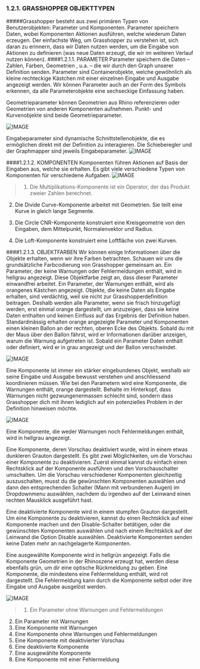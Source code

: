 ﻿### 1.2.1. GRASSHOPPER OBJEKTTYPEN

#####Grasshopper besteht aus zwei primären Typen von Benutzerobjekten: Parameter und Komponenten. Parameter speichern Daten, wobei Komponenten Aktionen ausführen, welche wiederum Daten erzeugen. Der einfachste Weg, um Grasshopper zu verstehen ist, sich daran zu erinnern, dass wir Daten nutzen werden, um die Eingabe von Aktionen zu definieren (was neue Daten erzeugt, die wir im weiteren Verlauf nutzen können). 
####1.2.1.1. PARAMETER
Parameter speichern die Daten – Zahlen, Farben, Geometrien , u.a. – die wir durch den Graph unserer Definition senden. Parameter sind Containerobjekte, welche gewöhnlich als kleine rechteckige Kästchen mit einer einzelnen Eingabe und Ausgabe angezeigt werden. Wir können Parameter auch an der Form des Symbols erkennen, da alle Parameterobjekte eine sechseckige Einfassung haben.

Geometrieparameter können Geometrien aus Rhino referenzieren oder Geometrien von anderen Komponenten aufnehmen. Punkt- und Kurvenobjekte sind beide Geometrieparameter.

![IMAGE](images/1-2-1/1-2-1_001-geometry-parameters.png)

Eingabeparameter sind dynamische Schnittstellenobjekte, die es ermöglichen direkt mit der Definition zu interagieren. Die Schieberegler und der Graphmapper sind jeweils Eingabeparameter. 
![IMAGE](images/1-2-1/1-2-1_002-input-parameters.png)

####1.2.1.2. KOMPONENTEN
Komponenten führen Aktionen auf Basis der Eingaben aus, welche sie erhalten. Es gibt viele verschiedene Typen von Komponenten für verschiedene Aufgaben. 
![IMAGE](images/1-2-1/1-2-1_003-components.png)

>1. Die Multiplikations-Komponente ist ein Operator, der das Produkt zweier Zahlen berechnet.
2. Die Divide Curve-Komponente arbeitet mit Geometrien. Sie teilt eine Kurve in gleich lange Segmente. 

3. Die Circle CNR-Komponente konstruiert eine Kreisgeometrie von den Eingaben, dem Mittelpunkt, Normalenvektor und Radius.
4. Die Loft-Komponente konstruiert eine Loftfläche von zwei Kurven.

####1.2.1.3. OBJEKTFARBEN
Wir können einige Informationen über die Objekte erhalten, wenn wir ihre Farben betrachten. Schauen wir uns die grundsätzliche Farbcodierung von Grasshopper gemeinsam an. 
Ein Parameter, der keine Warnungen oder Fehlermeldungen enthält, wird in hellgrau angezeigt. Diese Objektfarbe zeigt an, dass dieser Parameter einwandfrei arbeitet. 
Ein Parameter, der Warnungen enthält, wird als orangenes Kästchen angezeigt. Objekte, die keine Daten als Eingabe erhalten, sind verdächtig, weil sie nicht zur Grasshopperdefinition beitragen. Deshalb werden alle Parameter, wenn sie frisch hinzugefügt werden, erst einmal orange dargestellt, um anzuzeigen, dass sie keine Daten enthalten und keinen Einfluss auf das Ergebnis der Definition haben. Standardmässig erhalten orange angezeigte Parameter und Komponenten einen kleinen Ballon an der rechten, oberen Ecke des Objekts. Sobald du mit der Maus über den Ballon fährst, wird er Informationen darüber anzeigen, warum die Warnung aufgetreten ist. Sobald ein Parameter Daten enthält oder definiert, wird er in grau angezeigt und der Ballon verschwindet.

![IMAGE](images/1-2-1/1-2-1_004-parameter-warning.png)

Eine Komponente ist immer ein stärker eingebundenes Objekt, weshalb wir seine Eingabe und Ausgabe bewusst verstehen und anschliessend koordinieren müssen. Wie bei den Parametern wird eine Komponente, die Warnungen enthält, orange dargestellt. Behalte im Hinterkopf, dass Warnungen nicht gezwungenermassen schlecht sind, sondern dass Grasshopper dich mit ihnen lediglich auf ein potenzielles Problem in der Definition hinweisen möchte.

![IMAGE](images/1-2-1/1-2-1_005-component-warning.png)

Eine Komponente, die weder Warnungen noch Fehlermeldungen enthält, wird in hellgrau angezeigt.

Eine Komponente, deren Vorschau deaktiviert wurde, wird in einem etwas dunkleren Grauton dargestellt. Es gibt zwei Möglichkeiten, um die Vorschau einer Komponente zu deaktivieren. Zuerst einmal kannst du einfach einen Rechtsklick auf der Komponente ausführen und den Vorschauschalter umschalten. Um die Vorschau verschiedener Komponenten gleichzeitig auszuschalten, musst du die gewünschten Komponenten auswählen und dann den entsprechenden Schalter (Mann mit verbundenen Augen) im Dropdownmenu auswählen, nachdem du irgendwo auf der Leinwand einen rechten Mausklick ausgeführt hast.

Eine deaktivierte Komponente wird in einem stumpfen Grauton dargestellt. Um eine Komponente zu deaktivieren, kannst du einen Rechtsklick auf einer Komponente machen und den Disable-Schalter betätigen, oder die gewünschten Komponenten auswählen und nach einem Rechtsklick auf der Leinwand die Option Disable auswählen. Deaktivierte Komponenten senden keine Daten mehr an nachgelagerte Komponenten.

Eine ausgewählte Komponente wird in hellgrün angezeigt. Falls die Komponente Geometrien in der Rhinoszene erzeugt hat, werden diese ebenfalls grün, um dir eine optische Rückmeldung zu geben.
Eine Komponente, die mindestens eine Fehlermeldung enthält, wird rot dargestellt. Die Fehlermeldung kann durch die Komponente selbst oder ihre Eingabe und Ausgabe ausgelöst werden.

![IMAGE](images/1-2-1/1-2-1_006-object-colors.png)
>1. Ein Parameter ohne Warnungen und Fehlermeldungen
2. Ein Parameter mit Warnungen
3. Eine Komponente mit Warnungen
4. Eine Komponente ohne Warnungen und Fehlermeldungen
5. Eine Komponente mit deaktivierter Vorschau
6. Eine deaktivierte Komponente
7. Eine ausgewählte Komponente
8. Eine Komponente mit einer Fehlermeldung
